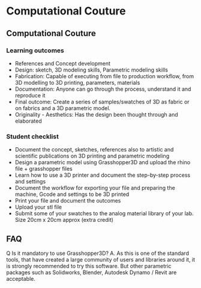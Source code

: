# Computational Couture

## Computational Couture

### Learning outcomes

* References and Concept development
* Design: sketch, 3D modeling skills, Parametric modeling skills
* Fabrication: Capable of executing from file to production workflow, from 3D modelling to 3D printing, parameters, materials
* Documentation: Anyone can go through the process, understand it and reproduce it
* Final outcome: Create a series of samples/swatches of 3D as fabric or on fabrics and a 3D parametric model.
* Originality - Aesthetics: Has the design been thought through and elaborated

### Student checklist

* Document the concept, sketches, references also to artistic and scientific publications on 3D printing and parametric modeling
* Design a parametric model using Grasshopper3D and upload the rhino file + grasshopper files
* Learn how to use a 3D printer and document the step-by-step process and settings
* Document the workflow for exporting your file and preparing the machine, Gcode and settings to be 3D printed
* Print your file and document the outcomes
* Upload your stl file
* Submit some of your swatches to the analog material library of your lab. Size 20cm x 20cm approx (extra credit)

## FAQ

Q Is it mandatory to use Grasshopper3D?
A. As this is one of the standard tools, that have created a large community of users and libraries around it, it is strongly recommended to try this software. But other parametric packages such as Solidworks, Blender, Autodesk Dynamo / Revit are acceptable.

